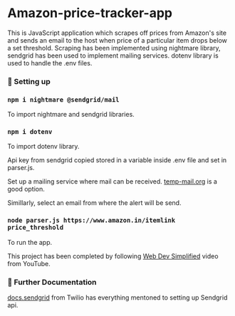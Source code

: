 # Amazon-price-tracker-app

This is JavaScript application which scrapes off prices from Amazon's site and sends an email to the host when price of a particular item drops
below a set threshold. Scraping has been implemented using nightmare library, sendgrid has been used to implement mailing services.
dotenv library is used to handle the .env files.

### 🚀️ Setting up 

### `npm i nightmare @sendgrid/mail` 
To import nightmare and sendgrid libraries.




### `npm i dotenv`
To import dotenv library.

Api key from sendgrid copied stored in a variable inside .env file and set in parser.js.

Set up a mailing service where mail can be received. [temp-mail.org](https://temp-mail.org/en/) is a good option.

Simillarly, select an email from where the alert will be send.

### `node parser.js https://www.amazon.in/itemlink price_threshold`
To run the app.

This project has been completed by following [Web Dev Simplified](https://www.youtube.com/watch?v=H5ObmDUjKV4) video from YouTube.


### 📑️ Further Documentation
[docs.sendgrid](https://docs.sendgrid.com/for-developers/sending-email/api-getting-started) from Twilio has everything mentoned to setting up Sendgrid api.
